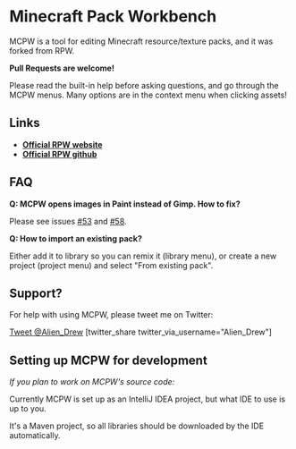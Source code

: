 # Minecraft Pack Workbench

MCPW is a tool for editing Minecraft resource/texture packs, and it was forked from RPW.

**Pull Requests are welcome!**

Please read the built-in help before asking questions, and go through the MCPW menus.
Many options are in the context menu when clicking assets!

## Links

- [**Official RPW website**](https://mcrpw.github.io/)
- [**Official RPW github**](https://github.com/mcRPW/rpw)

## FAQ

**Q: MCPW opens images in Paint instead of Gimp. How to fix?**

Please see issues [#53](https://github.com/mcRPW/rpw/issues/53) and [#58](https://github.com/mcRPW/rpw/issues/58).

**Q: How to import an existing pack?**

Either add it to library so you can remix it (library menu), or create a new project (project menu) and select "From existing pack".

## Support?

For help with using MCPW, please tweet me on Twitter:

[Tweet @Alien_Drew](https://twitter.com/intent/tweet?screen_name=Alien_Drew&ref_src=twsrc%5Etfw)
[twitter_share twitter_via_username="Alien_Drew"]

## Setting up MCPW for development

*If you plan to work on MCPW's source code:*

Currently MCPW is set up as an IntelliJ IDEA project, but what IDE to use is up to you.

It's a Maven project, so all libraries should be downloaded by the IDE automatically.
